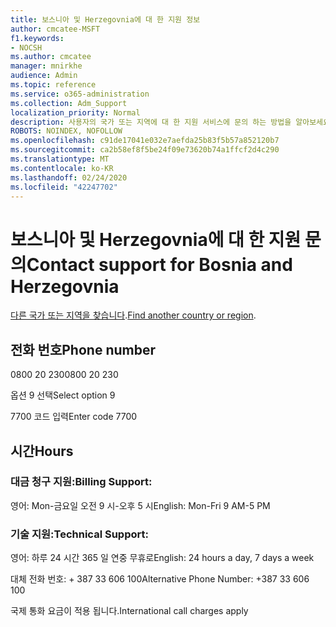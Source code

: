 ```yaml
---
title: 보스니아 및 Herzegovnia에 대 한 지원 정보
author: cmcatee-MSFT
f1.keywords:
- NOCSH
ms.author: cmcatee
manager: mnirkhe
audience: Admin
ms.topic: reference
ms.service: o365-administration
ms.collection: Adm_Support
localization_priority: Normal
description: 사용자의 국가 또는 지역에 대 한 지원 서비스에 문의 하는 방법을 알아보세요.
ROBOTS: NOINDEX, NOFOLLOW
ms.openlocfilehash: c91de17041e032e7aefda25b83f5b57a852120b7
ms.sourcegitcommit: ca2b58ef8f5be24f09e73620b74a1ffcf2d4c290
ms.translationtype: MT
ms.contentlocale: ko-KR
ms.lasthandoff: 02/24/2020
ms.locfileid: "42247702"
---
```

# <a name="contact-support-for-bosnia-and-herzegovnia"></a><span data-ttu-id="0f310-103">보스니아 및 Herzegovnia에 대 한 지원 문의</span><span class="sxs-lookup"><span data-stu-id="0f310-103">Contact support for Bosnia and Herzegovnia</span></span>

<span data-ttu-id="0f310-104">[다른 국가 또는 지역을 찾습니다](../contact-support-for-business-products.md).</span><span class="sxs-lookup"><span data-stu-id="0f310-104">[Find another country or region](../contact-support-for-business-products.md).</span></span>

## <a name="phone-number"></a><span data-ttu-id="0f310-105">전화 번호</span><span class="sxs-lookup"><span data-stu-id="0f310-105">Phone number</span></span>
<span data-ttu-id="0f310-106">0800 20 230</span><span class="sxs-lookup"><span data-stu-id="0f310-106">0800 20 230</span></span>

<span data-ttu-id="0f310-107">옵션 9 선택</span><span class="sxs-lookup"><span data-stu-id="0f310-107">Select option 9</span></span>

<span data-ttu-id="0f310-108">7700 코드 입력</span><span class="sxs-lookup"><span data-stu-id="0f310-108">Enter code 7700</span></span>

## <a name="hours"></a><span data-ttu-id="0f310-109">시간</span><span class="sxs-lookup"><span data-stu-id="0f310-109">Hours</span></span>
### <a name="billing-support"></a><span data-ttu-id="0f310-110">대금 청구 지원:</span><span class="sxs-lookup"><span data-stu-id="0f310-110">Billing Support:</span></span>

<span data-ttu-id="0f310-111">영어: Mon-금요일 오전 9 시-오후 5 시</span><span class="sxs-lookup"><span data-stu-id="0f310-111">English: Mon-Fri 9 AM-5 PM</span></span>

### <a name="technical-support"></a><span data-ttu-id="0f310-112">기술 지원:</span><span class="sxs-lookup"><span data-stu-id="0f310-112">Technical Support:</span></span>

<span data-ttu-id="0f310-113">영어: 하루 24 시간 365 일 연중 무휴로</span><span class="sxs-lookup"><span data-stu-id="0f310-113">English: 24 hours a day, 7 days a week</span></span>

<span data-ttu-id="0f310-114">대체 전화 번호: + 387 33 606 100</span><span class="sxs-lookup"><span data-stu-id="0f310-114">Alternative Phone Number: +387 33 606 100</span></span>

<span data-ttu-id="0f310-115">국제 통화 요금이 적용 됩니다.</span><span class="sxs-lookup"><span data-stu-id="0f310-115">International call charges apply</span></span>